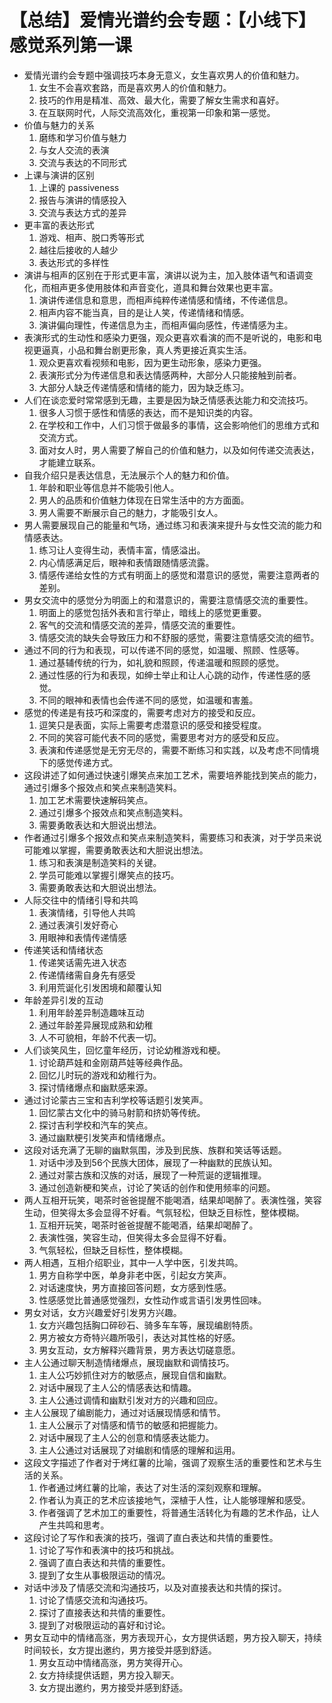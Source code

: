 # 【总结】爱情光谱约会专题：【小线下】感觉系列第一课

-   爱情光谱约会专题中强调技巧本身无意义，女生喜欢男人的价值和魅力。
    1.  女生不会喜欢套路，而是喜欢男人的价值和魅力。
    2.  技巧的作用是精准、高效、最大化，需要了解女生需求和喜好。
    3.  在互联网时代，人际交流高效化，重视第一印象和第一感觉。
-   价值与魅力的关系
    1.  磨练和学习价值与魅力
    2.  与女人交流的表演
    3.  交流与表达的不同形式
-   上课与演讲的区别
    1.  上课的 passiveness
    2.  报告与演讲的情感投入
    3.  交流与表达方式的差异
-   更丰富的表达形式
    1.  游戏、相声、脱口秀等形式
    2.  越往后接收的人越少
    3.  表达形式的多样性
-   演讲与相声的区别在于形式更丰富，演讲以说为主，加入肢体语气和语调变化，而相声更多使用肢体和声音变化，道具和舞台效果也更丰富。
    1.  演讲传递信息和意思，而相声纯粹传递情感和情绪，不传递信息。
    2.  相声内容不能当真，目的是让人笑，传递情绪和情感。
    3.  演讲偏向理性，传递信息为主，而相声偏向感性，传递情感为主。
-   表演形式的生动性和感染力更强，观众更喜欢看演的而不是听说的，电影和电视更逼真，小品和舞台剧更形象，真人秀更接近真实生活。
    1.  观众更喜欢看视频和电影，因为更生动形象，感染力更强。
    2.  表演形式分为传递信息和表达情感两种，大部分人只能接触到前者。
    3.  大部分人缺乏传递情感和情绪的能力，因为缺乏练习。
-   人们在谈恋爱时常常感到无趣，主要是因为缺乏情感表达能力和交流技巧。
    1.  很多人习惯于感性和情感的表达，而不是知识类的内容。
    2.  在学校和工作中，人们习惯于做最多的事情，这会影响他们的思维方式和交流方式。
    3.  面对女人时，男人需要了解自己的价值和魅力，以及如何传递交流表达，才能建立联系。
-   自我介绍只是表达信息，无法展示个人的魅力和价值。
    1.  年龄和职业等信息并不能吸引他人。
    2.  男人的品质和价值魅力体现在日常生活中的方方面面。
    3.  男人需要不断展示自己的魅力，才能吸引女人。
-   男人需要展现自己的能量和气场，通过练习和表演来提升与女性交流的能力和情感表达。
    1.  练习让人变得生动，表情丰富，情感溢出。
    2.  内心情感满足后，眼神和表情跟随情感流露。
    3.  情感传递给女性的方式有明面上的感觉和潜意识的感觉，需要注意两者的差别。
-   男女交流中的感觉分为明面上的和潜意识的，需要注意情感交流的重要性。
    1.  明面上的感觉包括外表和言行举止，暗线上的感觉更重要。
    2.  客气的交流和情感交流的差异，情感交流的重要性。
    3.  情感交流的缺失会导致压力和不舒服的感觉，需要注意情感交流的细节。
-   通过不同的行为和表现，可以传递不同的感觉，如温暖、照顾、性感等。
    1.  通过基辅传统的行为，如礼貌和照顾，传递温暖和照顾的感觉。
    2.  通过性感的行为和表现，如绅士举止和让人心跳的动作，传递性感的感觉。
    3.  不同的眼神和表情也会传递不同的感觉，如温暖和害羞。
-   感觉的传递是有技巧和深度的，需要考虑对方的接受和反应。
    1.  逗笑只是表面，实际上需要考虑潜意识的感受和接受程度。
    2.  不同的笑容可能代表不同的感觉，需要思考对方的感受和反应。
    3.  表演和传递感觉是无穷无尽的，需要不断练习和实践，以及考虑不同情境下的感觉传递方式。
-   这段讲述了如何通过快速引爆笑点来加工艺术，需要培养能找到笑点的能力，通过引爆多个报效点和笑点来制造笑料。
    1.  加工艺术需要快速解码笑点。
    2.  通过引爆多个报效点和笑点制造笑料。
    3.  需要勇敢表达和大胆说出想法。
-   作者通过引爆多个报效点和笑点来制造笑料，需要练习和表演，对于学员来说可能难以掌握，需要勇敢表达和大胆说出想法。
    1.  练习和表演是制造笑料的关键。
    2.  学员可能难以掌握引爆笑点的技巧。
    3.  需要勇敢表达和大胆说出想法。
-   人际交往中的情绪引导和共鸣
    1.  表演情绪，引导他人共鸣
    2.  通过表演引发好奇心
    3.  用眼神和表情传递情感
-   传递笑话和情绪状态
    1.  传递笑话需先进入状态
    2.  传递情绪需自身先有感受
    3.  利用荒诞化引发困境和颠覆认知
-   年龄差异引发的互动
    1.  利用年龄差异制造趣味互动
    2.  通过年龄差异展现成熟和幼稚
    3.  人不可貌相，年龄不代表一切。
-   人们谈笑风生，回忆童年经历，讨论幼稚游戏和梗。
    1.  讨论葫芦娃和金刚葫芦娃等经典作品。
    2.  回忆儿时玩的游戏和幼稚行为。
    3.  探讨情绪爆点和幽默感来源。
-   通过讨论蒙古三宝和吉利学校等话题引发笑声。
    1.  回忆蒙古文化中的骑马射箭和挤奶等传统。
    2.  探讨吉利学校和汽车的笑点。
    3.  通过幽默梗引发笑声和情绪爆点。
-   这段对话充满了无聊的幽默氛围，涉及到民族、族群和笑话等话题。
    1.  对话中涉及到56个民族大团体，展现了一种幽默的民族认知。
    2.  通过对蒙古族和汉族的对话，展现了一种荒诞的逻辑推理。
    3.  通过创造新梗和笑点，讨论了笑话的创作和使用频率的问题。
-   两人互相开玩笑，喝茶时爸爸提醒不能喝酒，结果却喝醉了。表演性强，笑容生动，但笑得太多会显得不好看。气氛轻松，但缺乏目标性，整体模糊。
    1.  互相开玩笑，喝茶时爸爸提醒不能喝酒，结果却喝醉了。
    2.  表演性强，笑容生动，但笑得太多会显得不好看。
    3.  气氛轻松，但缺乏目标性，整体模糊。
-   两人相遇，互相介绍职业，其中一人学中医，引发共鸣。
    1.  男方自称学中医，单身非老中医，引起女方笑声。
    2.  对话速度快，男方直接回答问题，女方感到性感。
    3.  性感感觉比普通感觉强烈，女性动作或言语引发男性回味。
-   男女对话，女方兴趣爱好引发男方兴趣。
    1.  女方兴趣包括胸口碎砂石、骑多车车等，展现编剧特质。
    2.  男方被女方奇特兴趣所吸引，表达对其性格的好感。
    3.  男女互动，女方解释兴趣背景，男方表达切磋意愿。
-   主人公通过聊天制造情绪爆点，展现幽默和调情技巧。
    1.  主人公巧妙抓住对方的敏感点，展现自信和幽默。
    2.  对话中展现了主人公的情感表达和情趣。
    3.  主人公通过调情和幽默引发对方的兴趣和回应。
-   主人公展现了编剧能力，通过对话展现情感和情节。
    1.  主人公展示了对情感和情节的敏感和把握能力。
    2.  对话中展现了主人公的创意和情感表达能力。
    3.  主人公通过对话展现了对编剧和情感的理解和运用。
-   这段文字描述了作者对于烤红薯的比喻，强调了观察生活的重要性和艺术与生活的关系。
    1.  作者通过烤红薯的比喻，表达了对生活的深刻观察和理解。
    2.  作者认为真正的艺术应该接地气，深植于人性，让人能够理解和感受。
    3.  作者强调了艺术加工的重要性，将普通生活转化为有趣的艺术作品，让人产生共鸣和思考。
-   这段讨论了写作和表演的技巧，强调了直白表达和共情的重要性。
    1.  讨论了写作和表演中的技巧和挑战。
    2.  强调了直白表达和共情的重要性。
    3.  提到了女生从事极限运动的情况。
-   对话中涉及了情感交流和沟通技巧，以及对直接表达和共情的探讨。
    1.  讨论了情感交流和沟通技巧。
    2.  探讨了直接表达和共情的重要性。
    3.  提到了对极限运动的喜好和讨论。
-   男女互动中的情绪高涨，男方表现开心，女方提供话题，男方投入聊天，持续时间较长，女方提出邀约，男方接受并感到舒适。
    1.  男女互动中情绪高涨，男方笑得开心。
    2.  女方持续提供话题，男方投入聊天。
    3.  女方提出邀约，男方接受并感到舒适。